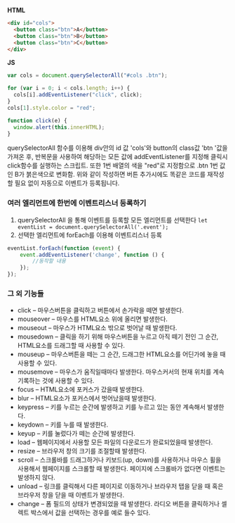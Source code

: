 **HTML**
``` html
<div id="cols">
  <button class="btn">A</button>
  <button class="btn">B</button>
  <button class="btn">C</button>
</div>
```
**JS**
``` javascript
var cols = document.querySelectorAll("#cols .btn");

for (var i = 0; i < cols.length; i++) {
  cols[i].addEventListener("click", click);
}
cols[1].style.color = "red";

function click(e) {
  window.alert(this.innerHTML);
}
```
querySelectorAll 함수를 이용해 div안의 id 값 'cols'와 button의 class값 'btn '값을 가져온 후, 
반복문을 사용하여 해당하는 모든 값에 addEventListener를 지정해 클릭시 click함수를 실행하는 스크립트. 
또한 1번 배열의 색을 "red"로 지정함으로 .btn 1번 값인 B가 붉은색으로 변화함.
위와 같이 작성하면 버튼 추가시에도 똑같은 코드를 재작성 할 필요 없이 자동으로 이벤트가 등록됩니다.

### 여러 엘리먼트에 한번에 이벤트리스너 등록하기
1. querySelectorAll 을 통해 이벤트를 등록할 모든 엘리먼트를 선택한다
`let eventList = document.querySelectorAll('.event');`
2. 선택한 엘리먼트에 forEach를 이용해 이벤트리스너 등록
``` javascript
eventList.forEach(function (event) {
	event.addEventListener('change', function () {
		//동작할 내용 
	});
});
```

### 그 외 기능들
- click – 마우스버튼을 클릭하고 버튼에서 손가락을 떼면 발생한다.
- mouseover – 마우스를 HTML요소 위에 올리면 발생한다.
- mouseout – 마우스가 HTML요소 밖으로 벗어날 때 발생한다.
- mousedown – 클릭을 하기 위해 마우스버튼을 누르고 아직 떼기 전인 그 순간, HTML요소를 드래그할 때 사용할 수 있다.
- mouseup – 마우스버튼을 떼는 그 순간, 드래그한 HTML요소를 어딘가에 놓을 때 사용할 수 있다.
- mousemove – 마우스가 움직일때마다 발생한다. 마우스커서의 현재 위치를 계속 기록하는 것에 사용할 수 있다.
- focus – HTML요소에 포커스가 갔을때 발생한다.
- blur – HTML요소가 포커스에서 벗어났을때 발생한다.
- keypress – 키를 누르는 순간에 발생하고 키를 누르고 있는 동안 계속해서 발생한다.
- keydown – 키를 누를 때 발생한다.
- keyup – 키를 눌렀다가 떼는 순간에 발생한다.
- load – 웹페이지에서 사용할 모든 파일의 다운로드가 완료되었을때 발생한다.
- resize – 브라우저 창의 크기를 조절할때 발생한다.
- scroll – 스크롤바를 드래그하거나 키보드(up, down)를 사용하거나 마우스 휠을 사용해서 웹페이지를 스크롤할 때 발생한다. 페이지에 스크롤바가 없다면 이벤트는 발생하지 않다.
- unload – 링크를 클릭해서 다른 페이지로 이동하거나 브라우저 탭을 닫을 때 혹은 브라우저 창을 닫을 때 이벤트가 발생한다.
- change – 폼 필드의 상태가 변경되었을 때 발생한다. 라디오 버튼을 클릭하거나 셀렉트 박스에서 값을 선택하는 경우를 예로 들수 있다.

